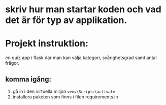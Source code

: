 # skriv hur man startar koden och vad det är för typ av applikation.

# Projekt instruktion:
en quiz app i flask där man kan välja kategori, svårighetsgrad samt antal frågor.

## komma igång:
1. gå in i den virtuella miljön `venv\Scripts\activate` 
2. installera paketen som finns i filen requirements.in
